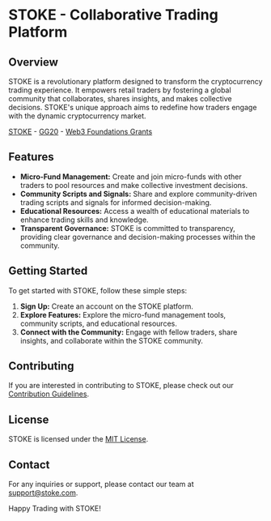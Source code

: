 # STOKE - Collaborative Trading Platform

## Overview

STOKE is a revolutionary platform designed to transform the cryptocurrency trading experience. It empowers retail traders by fostering a global community that collaborates, shares insights, and makes collective decisions. STOKE's unique approach aims to redefine how traders engage with the dynamic cryptocurrency market.

[STOKE](https://stoke.framer.ai) - [GG20]() - [Web3 Foundations Grants]()

## Features

- **Micro-Fund Management:** Create and join micro-funds with other traders to pool resources and make collective investment decisions.
- **Community Scripts and Signals:** Share and explore community-driven trading scripts and signals for informed decision-making.
- **Educational Resources:** Access a wealth of educational materials to enhance trading skills and knowledge.
- **Transparent Governance:** STOKE is committed to transparency, providing clear governance and decision-making processes within the community.

## Getting Started

To get started with STOKE, follow these simple steps:

1. **Sign Up:** Create an account on the STOKE platform.
2. **Explore Features:** Explore the micro-fund management tools, community scripts, and educational resources.
3. **Connect with the Community:** Engage with fellow traders, share insights, and collaborate within the STOKE community.

## Contributing

If you are interested in contributing to STOKE, please check out our [Contribution Guidelines](CONTRIBUTING.md).

## License

STOKE is licensed under the [MIT License](LICENSE).

## Contact

For any inquiries or support, please contact our team at support@stoke.com.

Happy Trading with STOKE!

